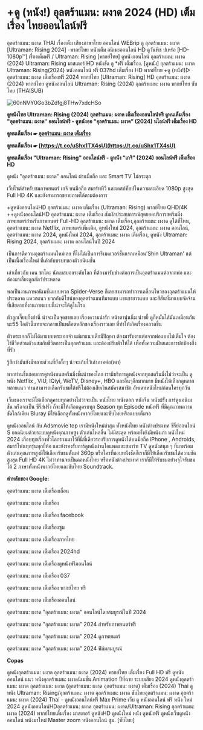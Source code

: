 # +ดู (หนัง!) อุลตร้าแมน: ผงาด 2024 (HD) เต็มเรื่อง ไทยออนไลน์ฟรี

อุลตร้าแมน: ผงาด THAI เรื่องเต็ม เสียงภาษาไทย ออนไลน์ WEBrip ดู อุลตร้าแมน: ผงาด [Ultraman: Rising 2024] -พากย์ไทย หนังเต็ม อนิเมะออนไลน์ HD ดูวันพีซ ปเหร่อ [HD-1080p™] เรื่องเต็มฟรี / Ultraman: Rising [พากย์ไทย] ดูหนังออนไลน์ อุลตร้าแมน: ผงาด (2024) Ultraman: Rising มาสเตอร์ HD หนังชัด ดู *ฟรี เต็มเรื่อง. [ดูหนัง] อุลตร้าแมน: ผงาด Ultraman: Rising(2024) หนังออนไลน์ ฟรี 037hd เต็มเรื่อง HD พากย์ไทย +ดู (หนัง!)▷ อุลตร้าแมน: ผงาด เต็มเรื่องฟรี 2024 พากย์ไทย [Ultraman: Rising] HD อุลตร้าแมน: ผงาด (2024) พากย์ไทย ดูหนังออนไลน์ Ultraman: Rising (2024) อุลตร้าแมน: ผงาด พากย์ไทย ซับไทย (THAISUB)

![60nNVY0Go3bZdfgj8THw7xdcHSo](https://github.com/wedscxazflix/ultraman-rising-full-storyy/assets/174239992/2073b569-e32c-4bb6-bf0a-7646530ddee3)

**ดูหนังไทย Ultraman: Rising (2024) อุลตร้าแมน: ผงาด เต็มเรื่องออนไลน์ฟรี ดูหนเต็มเรื่อง "อุลตร้าแมน: ผงาด" ออนไลน์ฟรี - ดูหนังออ “อุลตร้าแมน: ผงาด” (2024) นไลน์ฟรี เต็มเรื่อง HD**

**ดูหนเต็มเรื่อง ☛ [อุลตร้าแมน: ผงาด เต็มเรื่อง](https://t.co/uShx1TX4sU)**

**ดูหนเต็มเรื่อง ☛ [https://t.co/uShx1TX4sU](https://t.co/uShx1TX4sU)**

**ดูหนเต็มเรื่อง "Ultraman: Rising" ออนไลน์ฟรี - ดูหนัง “เกจิ” (2024) ออนไลน์ฟรี เต็มเรื่อง HD**

ดูหนัง "อุลตร้าแมน: ผงาด" ออนไลน์ ผ่านมือถือ และ Smart TV ไม่กระตุก

เว็บไซต์สำหรับชมภาพยนตร์ เกจิ บนมือถือ สมาร์ททีวี และเดสก์ท็อปในความละเอียด 1080p สูงสุด Full HD 4K และยังสามารถขยายภาพได้ตามต้องการ

+ดูหนังออนไลน์HD อุลตร้าแมน: ผงาด เต็มเรื่อง (Ultraman: Rising) พากย์ไทย QHD/4K ++ดูหนังออนไลน์HD อุลตร้าแมน: ผงาด เต็มเรื่อง สัมผัสประสบการณ์สุดยอดบริการสตรีมมิ่งภาพยนตร์สำหรับภาพยนตร์ Full-HD อุลตร้าแมน: ผงาด เต็มเรื่อง,อุลตร้าแมน: ผงาด ดูได้ที่ไหน, อุลตร้าแมน: ผงาด Netflix, ภาพยนตร์เพิ่มเติม, ดูหนังใหม่ 2024, อุลตร้าแมน: ผงาด ออนไลน์, อุลตร้าแมน: ผงาด 2024, ดูหนังใหม่ 2024, อุลตร้าแมน: ผงาด เต็มเรื่อง, ดูหนัง Ultraman: Rising 2024, อุลตร้าแมน: ผงาด ออนไลน์ในปี 2024

เป็นการตีความอุลตร้าแมนใหม่เลย ที่ไม่ได้เป็นการรีเมคเวอร์ชั่นแรกเหมือน'Shin Ultraman' แต่เป็นเนื้อเรื่องใหม่ ที่เค้ากับบรบทของตัวอนิเมชั่น

เล่าเกี่ยวกับ เคน ซาโตะ นักเบสบอลระดับโลก ที่ต้องมารับช่วงต่อการเป็นอุลตร้าแมนต่อจากพ่อ และต้องมาเลี้ยงลูกสัตว์ประหลาด

พอเป็นงานภาพอนิเมชั่นแบบพวก Spider-Verse ก็เลยสามารถทำการเคลื่อนไหวของอุลตร้าแมนให้ประหลาด แหวกแนว บวกกับดีไซน์ของอุลตร้าแมนทีมาแบบ แขนขายาวแบบ และสีสันที่มาแบบจัดจ้าน ที่เสียดายที่งานภาพแบบนี้น่าจะได้ดูในโรง

ตัวลูกเจี๊ยบกิ้งก่านี่ น่าจะเป็นจุดขายเลย เรื่องความน่ารัก หน้าตานุ่นนิ่ม น่าขยี้ ดูก็หมั่นไส้มันเหมือนกันนะ55 ไอตัวนี้แทบจะกลายเป็นพล็อตหลักของเรื่องราวเลย ที่ทำให้เกิดเรื่องอลวลขึ้น

ตัวพระเอกก็ไม่ได้มาแบบพระเอกจ๋า แต่มาแนวเด็กมีปัญหา ต้องมารับงานต่อจากพ่อแบบไม่เต็มใจ ต้องใช้ชีวิตส่วนตัวผสมกับชีวิตการเป็นอุลตร้าแมน และต้องปรับตัวให้ได้ เพื่อทั้งความฝันและการปกป้องสิ่งที่รัก

รู้สึกว่ามันยังมีหลายส่วนที่ยังกั๊กๆ น่าจะเก้บไว้เล่าภาคต่อ(เดา)

หากท่านชื่นชอบการดูหนังบนสตรีมมิ่งชั้นนำของโลก เรามีบริการดูหนังจากทุกสตรีมมิ่งไม่ว่าจะเป็น ดูหนัง Netflix , VIU, IQiyi, WeTV, Disney+, HBO และอื่นๆอีกมากมาย มีหนังให้เลือกดูหลากหลายแนว ท่านสามารถเลือกรับชมได้ฟรีไม่ต้องเสียเงินสมัครสมาชิก อัพเดทหนังใหม่ก่อนใครทุกวัน

เว็บของเราจะมีให้เลือกดูครบทุกอย่างไม่ว่าจะเป็น หนังไทย หนังตลก หนังจีน หนังฝรั่ง การ์ตูนอนิเมชั่น หรือจะเป็น ซีรี่ส์ฝรั่ง ก็จะมีให้เลือกดูครบทุก Season ทุก Episode หนังฟรี ที่มีคุณภาพความชัดใกล้เคียง Bluray มีให้เลือกดูทั้งหนังพากย์ไทยและซับไทยหรือแบบเต็มจอ

ดูหนังออนไลน์ กับ Adsmovie top เรามีหนังใหม่ล่าสุด ทั้งหนังไทย หนังต่างประเทศ ซีรี่ย์ออนไลน์ S ยอดนิยมด้วยระบบดูหนังคุณภาพสูง ตัวเล่นไหลลื่น ไม่มีสะดุด พร้อมทั้งยังมีหนังเก่า หนังใหม่ 2024 เกือบทุกเรื่องทั่วโลกรวมมาไว้ที่นี่ที่เดียวรองรับการดูหนังได้บนมือถือ iPhone , Androids, สมาร์โฟนทุกรุ่นทุกยี่ห้อ และยังรองรับการ์ดูหนังผ่านไอแพดและสมาร์ท TV ดูหนังสนุก ๆ ที่มาพร้อมตัวเล่นคุณภาพสูงมีให้เลือกรับชมตั้งแต่ 360p หรือใครที่ชอบหนังชัดก็เราก็มีให้เลือกรับชมได้ความชัดสูงสุด Full HD 4K ไม่ว่าท่านจะเป็นคอหนังไทย หรือหนังต่างประเทศ เราก็มีให้รับชมอย่างจุใจรับชมได้ 2 ภาษาทั้งหนังพากย์ไทยและซับไทย Soundtrack.

**คำหลักของ Google:**

อุลตร้าแมน: ผงาด เต็มเรื่องเถื่อน

อุลตร้าแมน: ผงาด เต็มเรื่อง

อุลตร้าแมน: ผงาด เต็มเรื่อง facebook

อุลตร้าแมน: ผงาด เต็มเรื่องซูม

อุลตร้าแมน: ผงาด เต็มเรื่องภาคไทย

อุลตร้าแมน: ผงาด เต็มเรื่อง 2024hd

อุลตร้าแมน: ผงาด เต็มเรื่องดูหนังฟรีออนไลน์

อุลตร้าแมน: ผงาด เต็มเรื่อง 037

อุลตร้าแมน: ผงาด เต็มเรื่อง พากย์ไทย ฟรี

อุลตร้าแมน: ผงาด เต็มเรื่องออนไลน์

อุลตร้าแมน: ผงาด "อุลตร้าแมน: ผงาด" ออนไลน์โดยสมบูรณ์ในปี 2024

อุลตร้าแมน: ผงาด "อุลตร้าแมน: ผงาด" 2024 สำหรับภาพยนตร์ฟรี

อุลตร้าแมน: ผงาด "อุลตร้าแมน: ผงาด" 2024 ดูภาพยนตร์

อุลตร้าแมน: ผงาด "อุลตร้าแมน: ผงาด" 2024 ฟิล์มสมบูรณ์

**Copas**

ดูหนังอุลตร้าแมน: ผงาด อุลตร้าแมน: ผงาด (2024) พากย์ไทย เต็มเรื่อง Full HD ฟรี ดูหนังออนไลน์ แนว หนังอุลตร้าแมน: ผงาดนิเมชั่น Animation ปีที่ฉาย ระบบเสียง 2024 ดูหนังอุลตร้าแมน: ผงาด อุลตร้าแมน: ผงาด (อุลตร้าแมน: ผงาด อุลตร้าแมน: ผงาด) เต็มเรื่อง (2024) Thai ดูหนัง Ultraman: Rising/อุลตร้าแมน: ผงาด อุลตร้าแมน: ผงาด ซับไทยอุลตร้าแมน: ผงาด อุลตร้าแมน: ผงาด (2024) Thai - ดูหนังออนไลน์ฟรี Max Prime เว็บ ดู หนังออนไลน์ ฟรี หนัง ใหม่ 2024 ดูหนังออนไลน์HDอุลตร้าแมน: ผงาด อุลตร้าแมน: ผงาด/Ultraman: Rising อุลตร้าแมน: ผงาด (2024) พากย์ไทยเต็มเรื่อง มาสเตอร์ ดูหนังHD ดูหนังใหม่ หนัง ดูหนังฟรี ดูหนังเว็บดูหนังออนไลน์ หนังมาใหม่ Master zoom หนังออนไลน์ ซูม. [ซับไทย]
